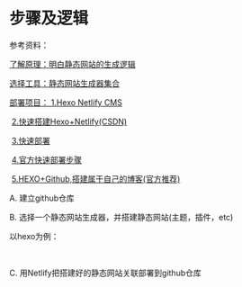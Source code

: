 # 步骤及逻辑

参考资料：

[了解原理：明白静态网站的生成逻辑](https://zhuanlan.zhihu.com/p/27682700)

[选择工具：静态网站生成器集合](https://www.staticgen.com/)

[部署项目：     1.Hexo Netlify CMS](https://www.jianshu.com/p/817f0c55d534)

​			[2.快速搭建Hexo+Netlify(CSDN)](https://blog.csdn.net/salsamaniac/article/details/81026739)

​			[3.快速部署](http://www.cnblogs.com/codernie/p/9062104.html)

​			[4.官方快速部署步骤](https://github.com/hexojs/site)

​			[5.HEXO+Github,搭建属于自己的博客(官方推荐)](https://www.jianshu.com/p/465830080ea9?utm_campaign=maleskine&utm_content=note&utm_medium=reader_share&utm_source=weibo)

A. 建立github仓库 



B. 选择一个静态网站生成器，并搭建静态网站(主题，插件，etc)

以hexo为例：

​	



C. 用Netlify把搭建好的静态网站关联部署到github仓库

